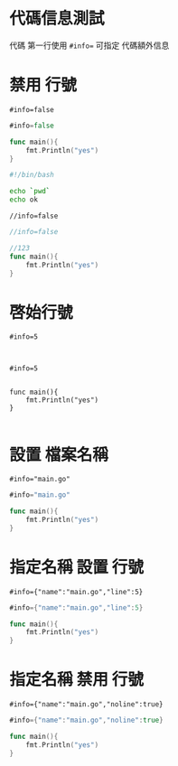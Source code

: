 # 代碼信息測試
代碼 第一行使用 `#info=` 可指定 代碼額外信息

# 禁用 行號
`#info=false`
```go
#info=false

func main(){
	fmt.Println("yes")
}
```
```sh
#!/bin/bash

echo `pwd`
echo ok
```
`//info=false`
```go
//info=false

//123
func main(){
	fmt.Println("yes")
}
```
# 啓始行號
`#info=5`
```


#info=5


func main(){
	fmt.Println("yes")
}


```

# 設置 檔案名稱
`#info="main.go"`
```go
#info="main.go"

func main(){
	fmt.Println("yes")
}
```

# 指定名稱 設置 行號
`#info={"name":"main.go","line":5}`
```go
#info={"name":"main.go","line":5}

func main(){
	fmt.Println("yes")
}
```

# 指定名稱 禁用 行號
`#info={"name":"main.go","noline":true}`
```go
#info={"name":"main.go","noline":true}

func main(){
	fmt.Println("yes")
}
```
